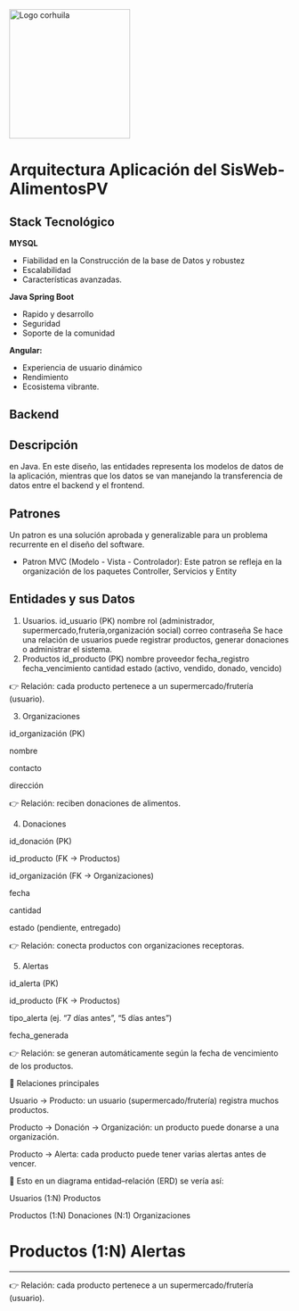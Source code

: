 <img width="217" height="232" alt="Logo corhuila" src="https://github.com/user-attachments/assets/3dbf0b72-4c10-4f27-8004-7fa5954f41bb" />

# Arquitectura Aplicación del SisWeb-AlimentosPV 
## Stack Tecnológico 

**MYSQL** 
- Fiabilidad en la Construcción de la base de Datos y robustez
- Escalabilidad
- Características avanzadas.

**Java Spring Boot**
- Rapido y desarrollo
- Seguridad
- Soporte de la comunidad

**Angular:**
- Experiencia de usuario dinámico 
- Rendimiento 
- Ecosistema vibrante.

## Backend

## Descripción 
en Java. En este diseño, las entidades representa los modelos de datos de la aplicación, mientras que los datos se van manejando la transferencia de datos entre  el backend y el frontend.
## Patrones 
Un patron es una solución aprobada y generalizable para un problema recurrente en el diseño del software.
- Patron MVC (Modelo - Vista - Controlador): Este patron se refleja en la organización de los paquetes Controller, Servicios y Entity 
## Entidades y sus Datos
1. Usuarios.
id_usuario (PK)
nombre
rol (administrador, supermercado,frutería,organización social)
correo
contraseña
Se hace una relación de usuarios puede registrar productos, generar donaciones o administrar el sistema.
2. Productos
id_producto (PK)
nombre 
proveedor
fecha_registro
fecha_vencimiento
cantidad
estado (activo, vendido, donado, vencido)

👉 Relación: cada producto pertenece a un supermercado/frutería (usuario).

3. Organizaciones

id_organización (PK)

nombre

contacto

dirección

👉 Relación: reciben donaciones de alimentos.

4. Donaciones

id_donación (PK)

id_producto (FK → Productos)

id_organización (FK → Organizaciones)

fecha

cantidad

estado (pendiente, entregado)

👉 Relación: conecta productos con organizaciones receptoras.

5. Alertas

id_alerta (PK)

id_producto (FK → Productos)

tipo_alerta (ej. “7 días antes”, “5 días antes”)

fecha_generada

👉 Relación: se generan automáticamente según la fecha de vencimiento de los productos.

🔗 Relaciones principales

Usuario → Producto: un usuario (supermercado/frutería) registra muchos productos.

Producto → Donación → Organización: un producto puede donarse a una organización.

Producto → Alerta: cada producto puede tener varias alertas antes de vencer.

📌 Esto en un diagrama entidad–relación (ERD) se vería así:

Usuarios (1:N) Productos

Productos (1:N) Donaciones (N:1) Organizaciones

Productos (1:N) Alertas
=======
-----------------------------------------------------------
👉 Relación: cada producto pertenece a un supermercado/frutería (usuario).
